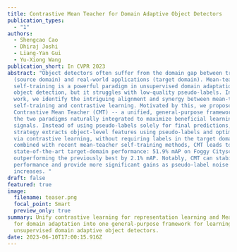 ```yaml
---
title: Contrastive Mean Teacher for Domain Adaptive Object Detectors
publication_types:
  - "1"
authors:
  - Shengcao Cao
  - Dhiraj Joshi
  - Liang-Yan Gui
  - Yu-Xiong Wang
publication_short: In CVPR 2023
abstract: "Object detectors often suffer from the domain gap between training
  (source domain) and real-world applications (target domain). Mean-teacher
  self-training is a powerful paradigm in unsupervised domain adaptation for
  object detection, but it struggles with low-quality pseudo-labels. In this
  work, we identify the intriguing alignment and synergy between mean-teacher
  self-training and contrastive learning. Motivated by this, we propose
  Contrastive Mean Teacher (CMT) -- a unified, general-purpose framework with
  the two paradigms naturally integrated to maximize beneficial learning
  signals. Instead of using pseudo-labels solely for final predictions, our
  strategy extracts object-level features using pseudo-labels and optimizes them
  via contrastive learning, without requiring labels in the target domain. When
  combined with recent mean-teacher self-training methods, CMT leads to new
  state-of-the-art target-domain performance: 51.9% mAP on Foggy Cityscapes,
  outperforming the previously best by 2.1% mAP. Notably, CMT can stabilize
  performance and provide more significant gains as pseudo-label noise
  increases. "
draft: false
featured: true
image:
  filename: teaser.png
  focal_point: Smart
  preview_only: true
summary: Unify contrastive learning for representation learning and Mean Teacher
  for domain adaptation into one general-purpose framework for learning
  unsupervised domain adaptive object detectors.
date: 2023-06-10T17:00:15.916Z
---
```

